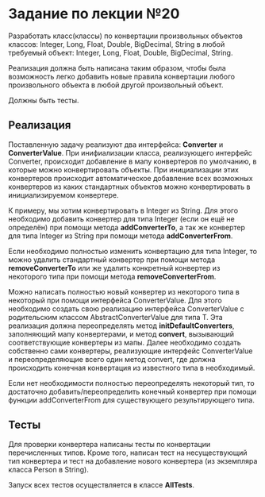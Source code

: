 # Задание по лекции №20

Разработать класс(классы) по конвертации произвольных объектов классов: 
Integer, Long, Float, Double, BigDecimal, String в любой требуемый объект: 
Integer, Long, Float, Double, BigDecimal, String.

Реализация должна быть написана таким образом, чтобы была возможность легко 
добавить новые правила конвертации любого произвольного объекта в любой другой произвольный объект. 

Должны быть тесты.

## Реализация

Поставленную задачу реализуют два интерфейса: **Converter** и **ConverterValue**.
При инифиализации класса, реализующего интерфейс Converter, происходит добавление
в мапу конвертеров по умолчанию, в которые можно конвертировать объекты. При инициализации
этих конвертеров происходит автоматическое добавление всех возможных конвертеров из 
каких стандартных объектов можно конвертировать в инициализируемом конвертере.

К примеру, мы хотим конвертировать в Integer из String. Для этого необходимо
добавить конвертер для типа Integer (если он ещё не определён) при помощи метода **addConverterTo**, 
а так же конвертер для типа Integer из String при помощи метода **addConverterFrom**.

Если необходимо полностью изменить конвертацию для типа Integer, то можно удалить
стандартный конвертер при помощи метода **removeConverterTo** или же удалить
конкретный конвертер из некоторого типа при помощи метода **removeConverterFrom**.

Можно написать полностью новый конвертер из некоторого типа в некоторый при помощи
интерфейса ConverterValue. Для этого необходимо создать свою реализацию интерфейса
ConverterValue с родительским классом AbstractConverterValue для типа Т. Эта реализация
должна переопределять метод **initDefaultConverters**, заполняющий мапу конвертерами, 
и метод **convert**, вызывающий соответствующие конвертеры из мапы. Далее необходимо
создать собственно сами конвертеры, реализующие интерфейс ConverterValue и переопределяющие
всего один метод convert, где должна происходить конечная конвертация из известного 
типа в необходимый.

Если нет необходимости полностью переопределять некоторый тип, 
то достаточно добавить/переопределить конечный конвертер при 
помощи функции addConverterFrom для существующего результирующего типа.

## Тесты

Для проверки конвертера написаны тесты по конвертации перечисленных типов.
Кроме того, написан тест на несуществующий тип конвертера и тест на добавление
нового конвертера (из экземпляра класса Person в String).

Запуск всех тестов осуществляется в классе **AllTests**.

